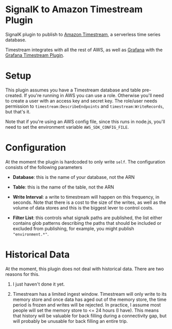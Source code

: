 # SignalK to Amazon Timestream Plugin

SignalK plugin to publish to [Amazon Timestream](https://aws.amazon.com/timestream/),
a serverless time series database.

Timestream integrates with all the rest of AWS, as well as
[Grafana](http://grafana.org) with the [Grafana Timestream
Plugin](https://grafana.com/grafana/plugins/grafana-timestream-datasource).

# Setup

This plugin assumes you have a Timestream database and table pre-created.  If
you're running in AWS you can use a role.  Otherwise you'll need to create a
user with an access key and secret key.  The role/user needs permission to
`timestream:DescribeEndpoints` and `timestream:WriteRecords`, but that's it.

Note that if you're using an AWS config file, since this runs in node.js,
you'll need to set the environment variable `AWS_SDK_CONFIG_FILE`.

# Configuration

At the moment the plugin is hardcoded to only write `self`.  The configuration
consists of the following parameters

- __Database__: this is the name of your database, not the ARN

- __Table__: this is the name of the table, not the ARN

- __Write Interval__: a write to timestream will happen on this frequency, in
  seconds.  Note that there is a cost to the size of the writes, as well as the
  volume of data stores and this is the biggest lever to control costs.

- __Filter List__: this controls what signalk paths are published, the list
  either contains glob patterns describing the paths that should be included or
  excluded from publishing, for example, you might publish `"environment.*"`.

# Historical Data

At the moment, this plugin does not deal with historical data.  There are two
reasons for this.

1. I just haven't done it yet.

2. Timestream has a limited ingest window.  Timestream will only write to its
   memory store and once data has aged out of the memory store, the time period
   is frozen and writes will be rejected.  In practice, I assume most people
   will set the memory store to <= 24 hours (I have).  This means that history
   will be valuable for back filling during a connectivity gap, but will
   probably be unusable for back filling an entire trip.
